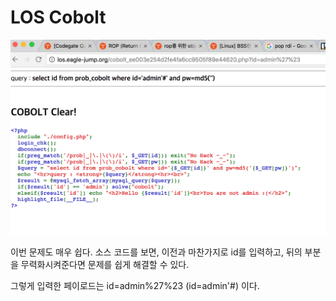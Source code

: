#  LOS Cobolt



![cobolt_los](https://github.com/heroleggo/heroleggo.github.io/blob/master/assets/images/cobolt_los.png)

이번 문제도 매우 쉽다. 소스 코드를 보면, 이전과 마찬가지로 id를 입력하고, 뒤의 부분을 무력화시켜준다면 문제를 쉽게 해결할 수 있다.

그렇게 입력한 페이로드는 id=admin%27%23 (id=admin'#) 이다.
